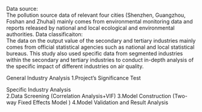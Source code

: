 Data source:  
The pollution source data of relevant four cities (Shenzhen, Guangzhou, Foshan and Zhuhai) mainly comes from environmental monitoring data and reports released by national and local ecological and environmental authorities.
Data classificaiton:  
The data on the output value of the secondary and tertiary industries mainly comes from official statistical agencies such as national and local statistical bureaus. This study also used specific data from segmented industries within the secondary and tertiary industries to conduct in-depth analysis of the specific impact of different industries on air quality.  

General Industry Analysis
1.Project’s Significance Test  

Specific Industry Analysis  
2.Data Screening (Correlation Analysis+VIF)
3.Model Construction (Two-way Fixed Effects Model )
4.Model Validation and Result Analysis


